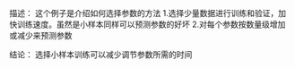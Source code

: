 描述：
这个例子是介绍如何选择参数的方法
1.选择少量数据进行训练和验证，加快训练速度。虽然是小样本同样可以预测参数的好坏
2.对每个参数按数量级增加或减少来预测参数

结论：
选择小样本训练可以减少调节参数所需的时间

